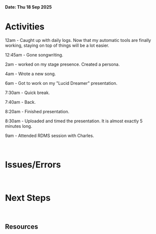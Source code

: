 **Date: Thu 18 Sep 2025**<br>

# Activities

12am - Caught up with daily logs. Now that my automatic tools are finally working, staying on top of things will be a lot easier.

12:45am - Gone songwriting.

2am - worked on my stage presence. Created a persona.

4am - Wrote a new song.

6am - Got to work on my "Lucid Dreamer" presentation.

7:30am - Quick break.

7:40am - Back.

8:20am - Finished presentation.

8:30am - Uploaded and timed the presentation. It is almost exactly 5 minutes long.



9am - Attended RDMS session with Charles.







<br>

# Issues/Errors

<br>

# Next Steps

<br>

## Resources

<br>
